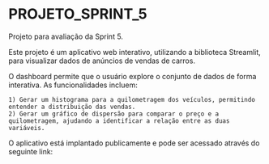 # PROJETO_SPRINT_5
Projeto para avaliação da Sprint 5.

Este projeto é um aplicativo web interativo, utilizando a biblioteca Streamlit, para visualizar dados de anúncios de vendas de carros.

O dashboard permite que o usuário explore o conjunto de dados de forma interativa. As funcionalidades incluem:

    1) Gerar um histograma para a quilometragem dos veículos, permitindo entender a distribuição das vendas.
    2) Gerar um gráfico de dispersão para comparar o preço e a quilometragem, ajudando a identificar a relação entre as duas variáveis.

O aplicativo está implantado publicamente e pode ser acessado através do seguinte link:

